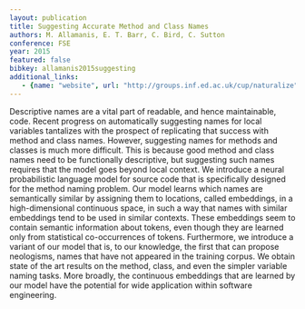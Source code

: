 ```yaml
---
layout: publication
title: Suggesting Accurate Method and Class Names
authors: M. Allamanis, E. T. Barr, C. Bird, C. Sutton
conference: FSE
year: 2015
featured: false
bibkey: allamanis2015suggesting
additional_links:
   - {name: "website", url: "http://groups.inf.ed.ac.uk/cup/naturalize"}
---
```

Descriptive names are a vital part of readable, and hence maintainable, code. Recent progress on automatically suggesting names for local variables tantalizes with the prospect of replicating that success with method and class names.  However, suggesting names for methods and classes is much more difficult. This is because good method and class names need to be functionally descriptive, but suggesting such names requires that the model goes beyond local context. We introduce a neural probabilistic language model for source code that is specifically designed for the method naming problem. Our model learns which names are semantically similar by assigning them to locations, called embeddings, in a high-dimensional continuous space, in such a way that names with similar embeddings tend to be used in similar contexts. These embeddings seem to contain semantic information about tokens, even though they are learned only from statistical co-occurrences of tokens.  Furthermore, we introduce a variant of our model
that is, to our knowledge, the first that can propose neologisms, names that have not appeared in the training corpus. We obtain state of the art results on the method, class, and even the simpler variable naming tasks. More broadly, the continuous embeddings that are learned by our model have the potential for wide application within software engineering.

